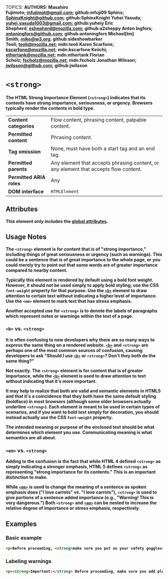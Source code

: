 TOPICS: <strong>
AUTHORS: Masahiro Fujimoto; mfujimot@gmail.com; github:mfuji09
         Sphinx; SphinxKnight@github.com; github:SphinxKnight
         Yuhei Yasuda; yuhei.yasuda1003@gmail.com; github:yuheiy
         Eric Shepherd; eshepherd@mozilla.com; github:a2sheppy
         Anton Ingfors; antoningfors@github.com; github:antoningfors
         Michael[tm] Smith; mike@w3.org; github:sideshowbarker
         Teoli; teoli@mozilla.net; mdn:teoli
         Karen Scarfone; kscarfone@mozilla.net; mdn:kscarfone
         Keiichi; ethertank@mozilla.net; mdn:ethertank
         Florian Scholz; fscholz@mozilla.net; mdn:fscholz
         Jonathan Wilsson; jwilsson@github.com; github:jwilsson

# `<strong>`

The **HTML Strong Importance Element (`<strong>`)** indicates that its contents have strong importance,
seriousness, or urgency. Browsers typically render the contents in bold type.

|  |  |
| :-- | :-- |
| **Content categories** | Flow content, phrasing content, palpable content. |
| **Permitted content** | Phrasing content. |
| **Tag omission** | None, must have both a start tag and an end tag. |
| **Permitted parents** | Any element that accepts phrasing content, or any element that accepts flow content.|
| **Permitted ARIA roles** | Any |
| **DOM interface** | `HTMLElement` |

## Attributes

This element only includes the [global attributes](/en/webfrontend/HTML_Global_Attributes).

## Usage Notes

The `<strong>` element is for content that is of "strong importance," including things of great
seriousness or urgency (such as warnings). This could be a sentence that is of great importance to
the whole page, or you could merely try to point out that some words are of greater importance
compared to nearby content.

Typically this element is rendered by default using a bold font weight. However, it should not be
used simply to apply bold styling; use the CSS `font-weight` property for that purpose.
Use the [`<b>`](/en/webfrontend/<b>) element to draw attention to certain text without
indicating a higher level of importance. Use the `<em>` element to mark text that has stress emphasis.

Another accepted use for `<strong>` is to denote the labels of paragraphs which represent notes or
warnings within the text of a page.

### `<b>` vs. `<strong>`

It is often confusing to new developers why there are so many ways to express the same thing on a
rendered website. [`<b>`](/en/webfrontend/<b>) and `<strong>` are perhaps one of the most common
sources of confusion, causing developers to ask "Should I use [`<b>`](/en/webfrontend/<b>) or
`<strong>`? Don't they both do the same thing?"

Not exactly. The `<strong>` element is for content that is of greater importance, while the
[`<b>`](/en/webfrontend/<b>) element is used to draw attention to text without indicating that
it's more important.

It may help to realize that both are valid and semantic elements in HTML5 and that it's a coincidence
that they both have the same default styling (boldface) in most browsers (although some older
browsers actually underline `<strong>`). Each element is meant to be used in certain types of
scenarios, and if you want to bold text simply for decoration, you should instead actually use
the CSS `font-weight` property.

The intended meaning or purpose of the enclosed text should be what determines which element you use.
Communicating meaning is what semantics are all about.

### `<em>` vs. `<strong>`

Adding to the confusion is the fact that while HTML 4 defined `<strong>` as simply indicating a
stronger emphasis, HTML 5 defines `<strong>` as representing "strong importance for its contents."
This is an important distinction to make.

While [`<em>`](/en/webfrontend/<em>) is used to change the meaning of a sentence as spoken emphasis
does ("I love carrots" vs. "I love carrots"), `<strong>` is used to give portions of a sentence added
importance (e.g., "**Warning!** This is **very dangerous**.") Both `<strong>` and
[`<em>`](/en/webfrontend/<em>) can be nested to increase the relative degree of importance or
stress emphasis, respectively.

## Examples

### Basic example

```html
<p>Before proceeding, <strong>make sure you put on your safety goggles</strong>.</p>
```

### Labeling warnings

```html
<p><strong>Important:</strong> Before proceeding, make sure you add plenty of butter.</p>
```
